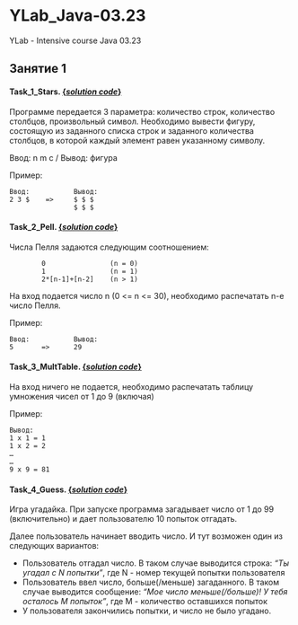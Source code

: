 # YLab_Java-03.23
YLab - Intensive course Java 03.23

## Занятие 1

#### Task_1_Stars. [{_solution code_}](https://github.com/kreved77/YLab_Java-03.23/blob/main/src/Lesson1/Task_1_Stars.java)
Программе передается 3 параметра: количество строк, количество столбцов, произвольный символ. 
Необходимо вывести  фигуру, состоящую из заданного списка строк и заданного количества столбцов, в которой каждый элемент равен указанному символу.

Ввод: n m c / Вывод: фигура

Пример:

    Ввод:           Вывод:
    2 3 $    =>     $ $ $
                    $ $ $


#### Task_2_Pell.   [{_solution code_}](https://github.com/kreved77/YLab_Java-03.23/blob/main/src/Lesson1/Task_2_Pell.java)
Числа Пелля задаются следующим соотношением:

            0                (n = 0)
            1                (n = 1)
            2*[n-1]+[n-2]    (n > 1)

На вход подается число n (0 <= n <= 30), необходимо распечатать n-e число Пелля.

Пример:

    Ввод:           Вывод:
    5       =>      29


#### Task_3_MultTable.   [{_solution code_}](https://github.com/kreved77/YLab_Java-03.23/blob/main/src/Lesson1/Task_3_MultTable.java)
На вход ничего не подается, необходимо распечатать таблицу умножения чисел от 1 до 9 (включая)

Пример:

    Вывод:
    1 x 1 = 1
    1 x 2 = 2
    …
    …
    9 x 9 = 81


#### Task_4_Guess.   [{_solution code_}](https://github.com/kreved77/YLab_Java-03.23/blob/main/src/Lesson1/Task_4_Guess.java)
Игра угадайка. При запуске программа загадывает число от 1 до 99 (включительно) и дает пользователю 10 попыток отгадать. 

Далее пользователь начинает вводить число. И тут возможен один из следующих вариантов:
- Пользователь отгадал число. В таком случае выводится строка: _“Ты угадал с N попытки”_, где N - номер текущей попытки пользователя
- Пользователь ввел число, больше(/меньше) загаданного. В таком случае выводится сообщение: _“Мое число меньше(/больше)! У тебя осталось M попыток”_, где M - количество оставшихся попыток
- У пользователя закончились попытки, и число не было угадано.
